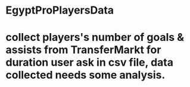 # EgyptProPlayersData
# collect players's number of goals & assists from TransferMarkt for duration user ask in csv file, data collected needs some analysis.
